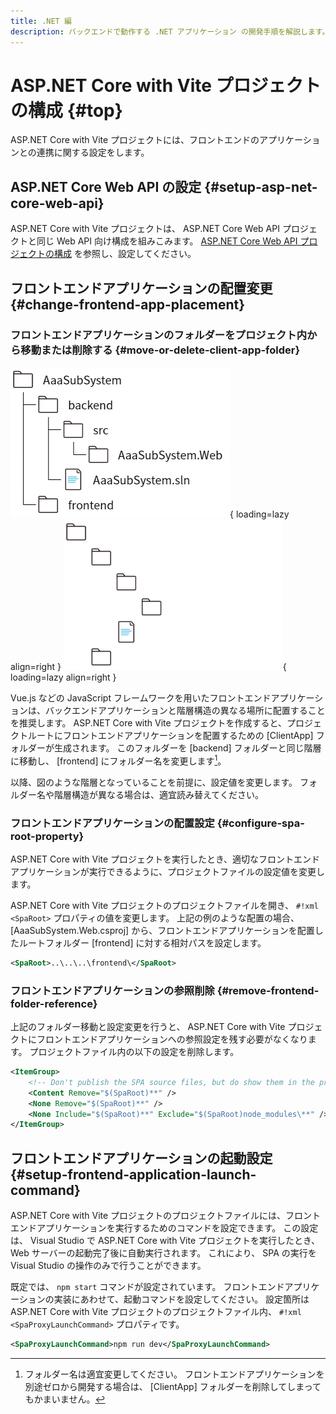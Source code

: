 ```yaml
---
title: .NET 編
description: バックエンドで動作する .NET アプリケーション の開発手順を解説します。
---
```


# ASP.NET Core with Vite プロジェクトの構成 {#top}

ASP.NET Core with Vite プロジェクトには、フロントエンドのアプリケーションとの連携に関する設定をします。

## ASP.NET Core Web API の設定 {#setup-asp-net-core-web-api}

ASP.NET Core with Vite プロジェクトは、 ASP.NET Core Web API プロジェクトと同じ Web API 向け構成を組みこみます。
[ASP.NET Core Web API プロジェクトの構成](./configure-asp-net-core-web-api-project.md) を参照し、設定してください。

## フロントエンドアプリケーションの配置変更 {#change-frontend-app-placement}

### フロントエンドアプリケーションのフォルダーをプロジェクト内から移動または削除する {#move-or-delete-client-app-folder}

![フォルダー構造](../../../images/guidebooks/how-to-develop/dotnet/root-folders-light.png#only-light){ loading=lazy align=right }
![フォルダー構造](../../../images/guidebooks/how-to-develop/dotnet/root-folders-dark.png#only-dark){ loading=lazy align=right }

Vue.js などの JavaScript フレームワークを用いたフロントエンドアプリケーションは、バックエンドアプリケーションと階層構造の異なる場所に配置することを推奨します。
ASP.NET Core with Vite プロジェクトを作成すると、プロジェクトルートにフロントエンドアプリケーションを配置するための [ClientApp] フォルダーが生成されます。
このフォルダーを [backend] フォルダーと同じ階層に移動し、 [frontend] にフォルダー名を変更します[^1]。

以降、図のような階層となっていることを前提に、設定値を変更します。
フォルダー名や階層構造が異なる場合は、適宜読み替えてください。

### フロントエンドアプリケーションの配置設定 {#configure-spa-root-property}

ASP.NET Core with Vite プロジェクトを実行したとき、適切なフロントエンドアプリケーションが実行できるように、プロジェクトファイルの設定値を変更します。

ASP.NET Core with Vite プロジェクトのプロジェクトファイルを開き、 `#!xml <SpaRoot>` プロパティの値を変更します。
上記の例のような配置の場合、 [AaaSubSystem.Web.csproj] から、フロントエンドアプリケーションを配置したルートフォルダー [frontend] に対する相対パスを設定します。

```xml title="ASP.NET Core with Vite プロジェクト ( AaaSubSystem.Web.csproj )"
<SpaRoot>..\..\..\frontend\</SpaRoot>
```

### フロントエンドアプリケーションの参照削除 {#remove-frontend-folder-reference}

上記のフォルダー移動と設定変更を行うと、 ASP.NET Core with Vite プロジェクトにフロントエンドアプリケーションへの参照設定を残す必要がなくなります。
プロジェクトファイル内の以下の設定を削除します。

```xml title="ASP.NET Core with Vite プロジェクトから削除する設定 ( AaaSubSystem.Web.csproj )"
<ItemGroup>
    <!-- Don't publish the SPA source files, but do show them in the project files list -->
    <Content Remove="$(SpaRoot)**" />
    <None Remove="$(SpaRoot)**" />
    <None Include="$(SpaRoot)**" Exclude="$(SpaRoot)node_modules\**" />
</ItemGroup>
```

## フロントエンドアプリケーションの起動設定 {#setup-frontend-application-launch-command}

ASP.NET Core with Vite プロジェクトのプロジェクトファイルには、フロントエンドアプリケーションを実行するためのコマンドを設定できます。
この設定は、 Visual Studio で ASP.NET Core with Vite プロジェクトを実行したとき、 Web サーバーの起動完了後に自動実行されます。
これにより、 SPA の実行を Visual Studio の操作のみで行うことができます。

既定では、 `npm start` コマンドが設定されています。
フロントエンドアプリケーションの実装にあわせて、起動コマンドを設定してください。
設定箇所は ASP.NET Core with Vite プロジェクトのプロジェクトファイル内、 `#!xml <SpaProxyLaunchCommand>` プロパティです。

```xml title="フロントエンドアプリケーションの起動コマンドを設定例 ( AaaSubSystem.Web.csproj )"
<SpaProxyLaunchCommand>npm run dev</SpaProxyLaunchCommand>
```

[^1]: フォルダー名は適宜変更してください。
      フロントエンドアプリケーションを別途ゼロから開発する場合は、 [ClientApp] フォルダーを削除してしまってもかまいません。
